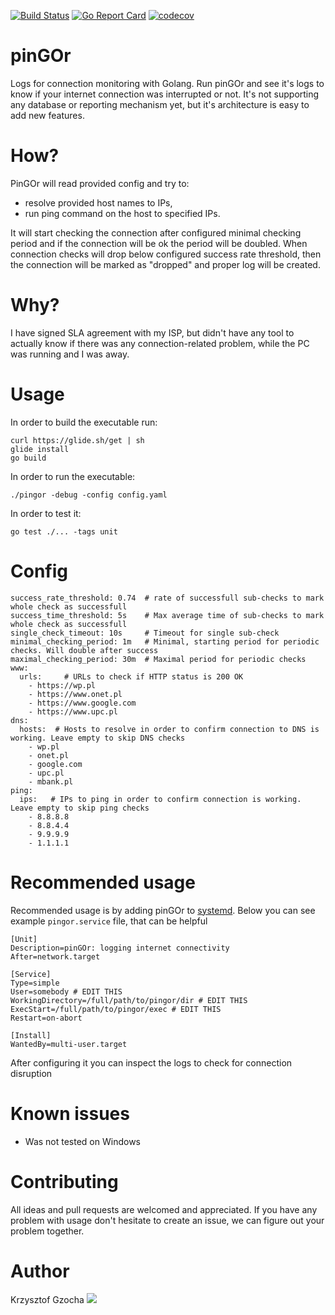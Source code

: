 [![Build Status](https://travis-ci.org/krzysztof-gzocha/pingor.svg?branch=master)](https://travis-ci.org/krzysztof-gzocha/pingor)
[![Go Report Card](https://goreportcard.com/badge/github.com/krzysztof-gzocha/pingor)](https://goreportcard.com/report/github.com/krzysztof-gzocha/pingor)
[![codecov](https://codecov.io/gh/krzysztof-gzocha/pingor/branch/master/graph/badge.svg)](https://codecov.io/gh/krzysztof-gzocha/pingor)

# pinGOr
Logs for connection monitoring with Golang.
Run pinGOr and see it's logs to know if your internet connection was interrupted or not.
It's not supporting any database or reporting mechanism yet, but it's architecture is easy to add new features.

# How?
PinGOr will read provided config and try to:
- resolve provided host names to IPs,
- run ping command on the host to specified IPs.

It will start checking the connection after configured minimal checking period and if the connection will be ok the period will be doubled.
When connection checks will drop below configured success rate threshold, then the connection will be marked as "dropped" and proper log will be created.

# Why?
I have signed SLA agreement with my ISP, but didn't have any tool to actually know if there was any connection-related problem, while the PC was running and I was away.

# Usage
In order to build the executable run:
```
curl https://glide.sh/get | sh
glide install
go build
```
In order to run the executable:
```
./pingor -debug -config config.yaml
```
In order to test it:
```
go test ./... -tags unit
```

# Config
```
success_rate_threshold: 0.74  # rate of successfull sub-checks to mark whole check as successfull
success_time_threshold: 5s    # Max average time of sub-checks to mark whole check as successfull
single_check_timeout: 10s     # Timeout for single sub-check
minimal_checking_period: 1m   # Minimal, starting period for periodic checks. Will double after success
maximal_checking_period: 30m  # Maximal period for periodic checks
www:
  urls:     # URLs to check if HTTP status is 200 OK
    - https://wp.pl
    - https://www.onet.pl
    - https://www.google.com
    - https://www.upc.pl
dns:
  hosts:  # Hosts to resolve in order to confirm connection to DNS is working. Leave empty to skip DNS checks
    - wp.pl
    - onet.pl
    - google.com
    - upc.pl
    - mbank.pl
ping:
  ips:   # IPs to ping in order to confirm connection is working. Leave empty to skip ping checks
    - 8.8.8.8
    - 8.8.4.4
    - 9.9.9.9
    - 1.1.1.1
```

# Recommended usage
Recommended usage is by adding pinGOr to [systemd](https://www.tecmint.com/create-new-service-units-in-systemd/).
Below you can see example `pingor.service` file, that can be helpful
```
[Unit]
Description=pinGOr: logging internet connectivity
After=network.target

[Service]
Type=simple
User=somebody # EDIT THIS
WorkingDirectory=/full/path/to/pingor/dir # EDIT THIS
ExecStart=/full/path/to/pingor/exec # EDIT THIS
Restart=on-abort

[Install]
WantedBy=multi-user.target
```
After configuring it you can inspect the logs to check for connection disruption

# Known issues
- Was not tested on Windows

# Contributing
All ideas and pull requests are welcomed and appreciated.
If you have any problem with usage don't hesitate to create an issue, we can figure out your problem together.

# Author
Krzysztof Gzocha
[![](https://img.shields.io/badge/Twitter-%40kgzocha-blue.svg)](https://twitter.com/kgzocha)
